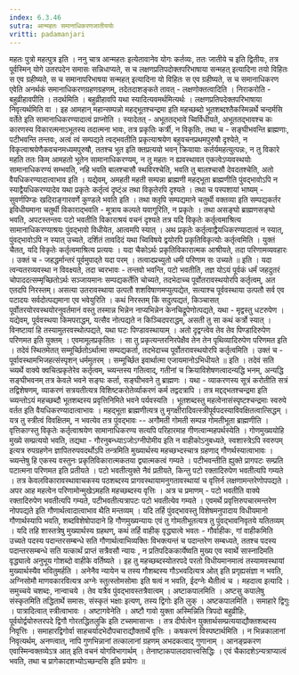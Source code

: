 ```yaml
---
index: 6.3.46
sutra: आन्महतः समानाधिकरणजातीययोः
vritti: padamanjari
---
```


  महतः पुत्रो महत्पुत्र इति । ननु चात्र आन्महतः इत्येतावानेव योगः कर्तव्यः, ततः जातीये च इति द्वितीयः, तत्र पूर्वस्मिन् योगे उतरपदेन समासः सन्निधाप्यते, स च लक्षणप्रतिपदोक्तपरिभाषाया सन्महत् इत्यादिना तयो विहितः स एव ग्रहीष्यते, स च समानापरिभाषया सन्महत् इत्यादिना यो विहितः स एव ग्रहीष्यते, स च समानाधिकरण एवेति अनर्थकं समानाधिकरणग्रहणग्रहणम्, तदेतदाशङ्कते तावत् - लक्षणोक्तत्वादिति । निराकरोति - बहुव्रीहावपीति । तदर्थमिति । बहुव्रीहावपि यथा स्यादित्यवमर्थमित्यर्थः । लक्षणप्रतिपदेक्तपरिभाषाया निवृत्यर्थमिति वा ।  इह आमहान् महान्सम्पन्नो महद्भूतश्चन्द्रमा इति महच्छब्दो भूतशब्दश्तैकस्मिन्नर्थे चन्दर्मसि वर्तेते इति सामानाधिकरण्यादात्वं प्राप्नोति । स्यादेतत् - अभूततद्भावे च्विर्विधीयते, अभूततद्भावश्च कः कारणस्य विकारत्मनाऽभूतस्य तदात्मना भावः, तत्र प्रकृतिः कर्त्री, न विकृतिः, तथा च - सङ्घीभवन्ति ब्राह्मणाः, पटीभवन्ति तन्तवः, अत्वं त्वं सम्पद्यते त्वद्भवतीति प्रकृत्याश्रयेण बहुवचनप्रथमपुरुषौ दृश्येते, न विकृत्वाश्रयेणैकवचनमध्यमपुरुषौ, ततश्च भूत इति क्तप्रत्ययो भवन् क्रियायाः कर्तर्यमहत्युत्पन्नः, न तु विकारे महति ततः किम् आमहतो भूतेन सामानाधिकरण्यम्, न तु महतः न ह्यवस्थावत एकत्वेऽप्यवस्थयोः सामानाधिकरण्यं सम्भवति, नहि भवति बालश्चासौ स्थविरश्चेति, भवति तु बालश्चासौ देवदतश्चेति, अतो वैयधिकरण्यादात्वाभाव इति । यद्येवम्, अमहती महती सम्पन्ना ब्राह्मणी महद्भूता ब्राह्मणीति पुंवद्भावोऽपि न स्याद्वैयधिकरण्यादेव यथा प्रकृतेः कर्तृत्वं दृष्ट्ंअ तथा विकृतेरपि दृश्यते । तथा च पस्पशायां भाष्यम् - सुवर्णपिण्डः खदिराङ्गारवर्णे कुण्डले भवति इति । तथा क्लृपि सम्पद्यमाने चतुर्थी वक्तव्या इति सम्पद्यकर्तर इविधीयमाना चतुर्थी विकाराद्भवति - मूत्राय कल्पते यवागूरिति, न प्रकृतेः । तथा असङ्घो ब्राह्मणसङ्घो भवति, अपटस्तन्तवः पटो भवतीति विकाराश्रयं वचनं दृश्यते तत्र यदि विकृतेः कर्तृत्वमाश्रित्य सामानाधिकरण्याश्रयः पुंवद्भावो विधीयेत, आत्वमपि स्यात् । अथ प्रकृतेः कर्तृत्वाद्वैयधिकरण्यादात्वं न स्यात्, पुंवद्भावोऽपि न स्यात् उच्यते, दर्शितं तावदिदं यथा च्विविषये द्वयोरपि प्रकृतिविकृत्योः कर्तृत्वमिति । युक्तं चैतत्, यदि विकृतेः कर्तृत्वमाश्रित्य प्रत्ययः । यदा चैकोऽर्थः प्रकृतिविकारात्मक आश्रीयते, तदा परिणामव्यवहारः । उक्तं च - जहद्धर्मान्तरं पूर्वमुपाद्ते यदा परम् । तत्वादप्रच्युतो धमी परिणाम सः उच्यते ॥ इति । यदा त्वन्यतरव्यवस्था न विवक्ष्यते, तदा च्वरभावः - तन्तवो भवन्ति, पटो भवतीति, तज्ञ योऽयं पूर्वकं धर्मं जहदुतरं चोपाददत्सम्मृच्छितोऽर्थः सञ्जायमानः सम्पद्यकर्तेति चोच्यते, तदभेदाच्च पूर्वोतरावस्थयोरपि कर्तृत्वम्, अत एतदपि निरस्तम्। असत्या उतरावस्थाया उत्पतौ शशविषाणमप्युत्पद्येत, सत्याश्च पूर्ववस्थाया उत्पतौ सर्व एव पटादयः सर्वदोत्पद्यमाना एव भवेयुरिति । कथं निरस्तम् किं सदुत्पद्यतं, किञ्चासत् पूर्वोतरयोरवस्थयोरनुवर्तमानं वस्तु तस्मान्न भिन्नेन नाप्यभिन्नेन केनचिद्रूपेणोत्पद्यते, यथा - मृद्वस्तु धटरुपेण । यद्येवम्, पूर्ववस्थया किमपराद्धम्, यत्सैव नोत्पद्यते न किञ्चिदपराद्धम्, असती तु सा कथं कर्त्रो स्यात् । विनष्टायां हि तस्यामुतरवस्थोत्पद्यते, यथा घटः पिण्डावस्थायाम् । अतो दृद्वग्त्वेव तेव तेव पिण्डादिरुपेण परिणमत इति युक्तम् । एवमामूलप्रकृतितः । सा तु प्रकृत्यन्तरनिरपेक्षैव तेन तेन पृथिव्यादिरुपेण परिणमत इति । तदेवं स्थितमेतत् सम्मूर्च्छितोऽर्थात्मा सम्पद्यकर्ता, तदभेदाच्च पूर्वोतरावस्थयोरपि कर्तृत्वमिति । उक्तं च - पूर्वावस्थामभिजहत्संस्पृशन् धर्ममुतरम् । सम्मूर्च्छित इवार्थात्मा  एजायमानोऽभिधीयते ॥ इति ।  तदेवं सति च्व्यर्थे वाक्ये क्वचित्प्रकृतेरेव कर्तृत्वम्, च्व्यन्तस्य गतित्वाद्, गतीनां च क्रियाविशेषणत्वादन्यद्धि भनम्, अन्यद्धि सङ्घीभवनम् तत्र केवले भवने सङ्घः कर्ता, सङ्घीभवने तु ब्राह्मणः । यथा - व्याकरणस्य सूत्रं करोतीति सत्रं तद्विशेषणम्, व्याकरणं सत्रयतीत्यत्र विशिष्टकरोतेर्व्याकरणं कर्म तद्वदत्रापि । तत्र मद्दद्भतश्चन्द्रमा इति च्व्यन्तोऽयं महच्छब्दौ भूतशब्दस्य प्रवृत्तिनिमिते भवने पर्यवस्यति । भूतशब्दस्तु महत्वेनासंस्पृष्टश्चन्द्रमाः स्वरुपे वर्तत इति वैयधिकरण्यादात्वाभावः । महद्भूता ब्राह्मणीत्यत्र तु मृगक्षीरादिवत्स्त्रीपूर्वपदस्याविवक्षितत्वात्सिद्धम् । यत्र तु स्त्रीत्वं विवक्षितम्, न भवत्येव तत्र पुंवद्भावः -- अगौमती गोमती सम्पन्न गोमतीभूता ब्राह्मणीति ।  वृत्तिकाग्स्तु विकृतेः कर्तृत्वाश्रयेण सामानाधिकरण्य सत्यपि परिहारमाह गीणत्वान्महपर्थस्येति । गोणमुख्ययोहि मुख्ये सम्प्रत्ययो भवति, तद्यथा - गौरनुबन्ध्याऽजोऽग्नीपोमीय इति न वाहीकोऽनुबध्यते, स्वशास्त्रेऽपि स्वरुपम् इत्यत्र रुपग्रहणेन ज्ञापितरुपवदर्थोऽपि तन्त्रमिति मुख्यार्थस्य महच्छभ्दस्चात्र ग्रहणाद् गौणर्थस्यात्वाभावः । च्व्यन्तेषु हि एकस्य वस्तुनः प्रकृतिविकारात्मकतया द्व्यात्मकत्वं गम्यते । पटीभवन्तीति ह्युक्ते प्रागपटः सम्प्रति पटात्मना परिणमत इति प्रतीयते । पटो भवतीत्युक्ते नैवं प्रतीयते, किन्तु पटो रक्तादिरुपेण भवतीत्यपि गम्यते । तत्र केवलविकारावस्थावाचकस्य पठशब्दस्य प्रागवस्थायामनुगतावस्थायां च वृत्तिर्न लक्षणामन्तरेणोपपद्यते ।  अपर आह महत्वेन परिणामोन्मुखेऽमहति महच्छब्दस्य वृत्तिः । अत्र च प्रमाणम् - पटो भवतीति वाक्ये रक्तादिरुपेण भवतीत्यपि गम्यते, पटीभवतीत्यत्रापटः पटो भवतीत्येव गम्यते । एवमर्थे प्रवृत्तिरुपचारमन्तरेण नोपपद्यते इति गौणार्थत्वादात्वाभाव थैति मन्तव्यम् । यदि तर्हि पुंवद्भावस्तु विशेषमनुपादाय विधीयमानो गौणार्थस्यापि भवति, शब्दविशेषोपादाने हि गौणमुख्यन्यायः एवं तु गोमतीभूतत्यत्र तु पुंवद्भावनिवृतये यतितव्यम् । यदि तहि शास्तत्रेषु मुख्यार्थस्य ग्रहथण्, कथं तर्हि वाहीक् वृद्ध्यात्वे भवतः - गौर्वाहीकः, गां वाहीकमिति उच्यते पदस्य पदान्तरसम्बन्धे सति गौणार्थत्वाभिव्यक्तिः विभक्त्यन्तं च पदान्तरेण सम्बध्यते, ततश्च पदस्य पदान्तरसम्बन्धे सति यत्कार्थं प्राप्तं सत्रैवसौ न्यायः , न प्रतिपदिककार्येष्वति मुख्य एव स्वार्थे सास्नादिमति वृद्ध्यात्वे अनुभूय गोशब्दो वाहीके वर्तिष्यते । इह तु महच्छब्दस्योतरपदे परतो विधीयमानमात्वं तस्यामवस्थायां मुख्यार्थस्यैव भवितुमर्हति । अनेनैव न्यायेन च तस्य गौशब्दस्य गौऽभवदित्यत्र ओत् इति प्रगृह्यसंज्ञा न भवति, अग्निसोमौ माणवकारवित्यत्र अग्नेः स्तुत्स्तोमसोमाः इति षत्वं न भवति, ईदग्नेः थैतीत्वं च ।  महदात्व इत्यादि । समुच्चये चशब्दः, नान्वाचये । तेव यत्रैव पुंवद्भावस्तत्रैवात्वम् । अष्टाकपालमिति । अष्टसु कपालेषु संस्कृतमिति तद्धितार्थे समासः, संस्कृतं भक्षाः इत्यण्, तस्य द्विगोः इति लुक् । अष्टकपालमिति । समाहारे द्विगुः । पात्रादित्वात् स्त्रीत्वाभावः ।  अष्टागवेनेति । अष्टौ गावो युक्ता अस्मिन्निति त्रिपदो बहुव्रीहिः, पूर्वयोर्द्वयोरुतरपदे द्विगौ गोरतद्धितलुकि इति टच्समासान्तः । तत्र दीर्घत्वेन युक्तार्थसम्प्रत्ययाद्यौक्तशब्दस्य निवृत्तिः । समाहारद्विगोर्वा साहचर्यादभेदौपचाराद्यौक्तार्थे वृत्तिः ।  कषकरणं विस्पष्टार्थमिति । न भिन्नकालानां निवृत्यर्थम्, अनण्त्वात्, नापि गुणभिन्नानां तत्कालानां ग्रहणम् अभदकत्वाद् गुणानाम् । आनङ्प्रकरण एवास्मिन्वक्तव्येऽत्र आत् इति वचनं योगविभागार्थम् । तेनाष्टाकपालदावात्त्वसिद्धिः । एवं चैकादशेऽन्यत्राप्यात्वं भवति, तथा च प्रागेकादशभ्योऽच्छन्दसि इति प्रयोगः ॥